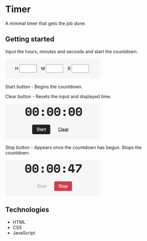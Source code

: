 # Timer

A minimal timer that gets the job done.

## Getting started

Input the hours, minutes and seconds and start the countdown.

<img src="images/input.png" width="300">

Start button - Begins the countdown.

Clear button - Resets the input and displayed time.

<img src="images/start.png" width="300">

Stop button - Appears once the countdown has begun. Stops the countdown.

<img src="images/stop.png" width="300">

## Technologies

- HTML
- CSS
- JavaScript
